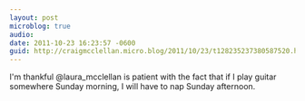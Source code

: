 ```yaml
---
layout: post
microblog: true
audio: 
date: 2011-10-23 16:23:57 -0600
guid: http://craigmcclellan.micro.blog/2011/10/23/t128235237380587520.html
---
```

I'm thankful @laura_mcclellan is patient with the fact that if I play guitar somewhere Sunday morning, I will have to nap Sunday afternoon.
